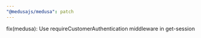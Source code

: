 ```yaml
---
"@medusajs/medusa": patch
---
```


fix(medusa): Use requireCustomerAuthentication middleware in get-session
